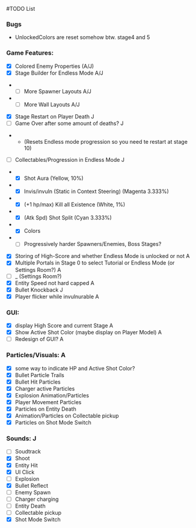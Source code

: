 #TODO List

### Bugs
- UnlockedColors are reset somehow btw. stage4 and 5

### Game Features:

- [x] Colored Enemy Properties      (A/J)
- [x] Stage Builder for Endless Mode        A/J
- - [ ] More Spawner Layouts                A/J
- - [ ] More Wall Layouts                   A/J
- [x] Stage Restart on Player Death         J
- [ ] Game Over after some amount of deaths?        J
- - (Resets Endless mode progression so you need te restart at stage 10)
- [ ] Collectables/Progression in Endless Mode      J
- - [x] Shot Aura (Yellow, 10%)
- - [x] Invis/invuln (Static in Context Steering) (Magenta 3.333%)
- - [x] (+1 hp/max) Kill all Existence (White, 1%)
- - [x] (Atk Spd) Shot Split (Cyan 3.333%)
- - [x] Colors
- - [ ] Progressively harder Spawners/Enemies, Boss Stages?
- [x] Storing of High-Score and whether Endless Mode is unlocked or not     A
- [x] Multiple Portals in Stage 0 to select Tutorial or Endless Mode (or Settings Room?)    A
- [ ] _ (Settings Room?)
- [x] Entity Speed not hard capped      A
- [x] Bullet Knockback                  J
- [x] Player flicker while invulnurable A

### GUI:

- [x] display High Score and current Stage      A
- [x] Show Active Shot Color (maybe display on Player Model)    A
- [ ] Redesign of GUI?      A

### Particles/Visuals: A

- [x] some way to indicate HP and Active Shot Color?
- [x] Bullet Particle Trails
- [x] Bullet Hit Particles
- [x] Charger active Particles
- [x] Explosion Animation/Particles
- [x] Player Movement Particles
- [x] Particles on Entity Death
- [x] Animation/Particles on Collectable pickup
- [x] Particles on Shot Mode Switch

### Sounds:     J

- [ ] Soudtrack
- [x] Shoot
- [x] Entity Hit
- [x] UI Click
- [ ] Explosion
- [x] Bullet Reflect
- [ ] Enemy Spawn
- [ ] Charger charging
- [ ] Entity Death
- [ ] Collectable pickup
- [x] Shot Mode Switch
